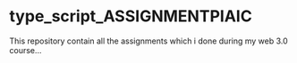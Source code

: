 # type_script_ASSIGNMENTPIAIC
This repository contain all the assignments which i done during my web 3.0 course...
